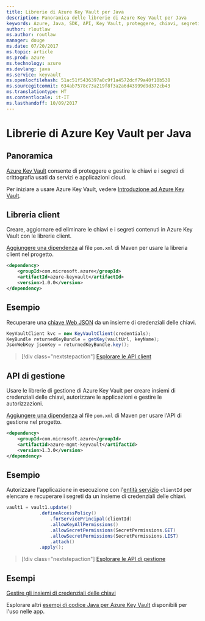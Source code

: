 ```yaml
---
title: Librerie di Azure Key Vault per Java
description: Panoramica delle librerie di Azure Key Vault per Java
keywords: Azure, Java, SDK, API, Key Vault, proteggere, chiavi, segreti, insieme di credenziali
author: rloutlaw
ms.author: routlaw
manager: douge
ms.date: 07/20/2017
ms.topic: article
ms.prod: azure
ms.technology: azure
ms.devlang: java
ms.service: keyvault
ms.openlocfilehash: 51ac51f5436397a0c9f1a4572dcf79a40f10b538
ms.sourcegitcommit: 634ab7578c73a219f8f3a2a6d43999d9d372cb43
ms.translationtype: HT
ms.contentlocale: it-IT
ms.lasthandoff: 10/09/2017
---
```

# <a name="azure-key-vault-libraries-for-java"></a>Librerie di Azure Key Vault per Java

## <a name="overview"></a>Panoramica

[Azure Key Vault](/azure/key-vault/) consente di proteggere e gestire le chiavi e i segreti di crittografia usati da servizi e applicazioni cloud.

Per iniziare a usare Azure Key Vault, vedere [Introduzione ad Azure Key Vault](/azure/key-vault/key-vault-get-started).

## <a name="client-library"></a>Libreria client

Creare, aggiornare ed eliminare le chiavi e i segreti contenuti in Azure Key Vault con le librerie client.

[Aggiungere una dipendenza](https://maven.apache.org/guides/getting-started/index.html#How_do_I_use_external_dependencies) al file `pom.xml` di Maven per usare la libreria client nel progetto.  

```XML
<dependency>
    <groupId>com.microsoft.azure</groupId>
    <artifactId>azure-keyvault</artifactId>
    <version>1.0.0</version>
</dependency>
```   

## <a name="example"></a>Esempio

Recuperare una [chiave Web JSON](https://tools.ietf.org/html/draft-ietf-jose-json-web-key-18) da un insieme di credenziali delle chiavi.

```java
KeyVaultClient kvc = new KeyVaultClient(credentials);
KeyBundle returnedKeyBundle = getKey(vaultUrl, keyName);
JsonWebKey jsonKey = returnedKeyBundle.key();
```

> [!div class="nextstepaction"]
> [Esplorare le API client](/java/api/overview/azure/keyvault/clientlibrary)


## <a name="management-api"></a>API di gestione

Usare le librerie di gestione di Azure Key Vault per creare insiemi di credenziali delle chiavi, autorizzare le applicazioni e gestire le autorizzazioni. 

[Aggiungere una dipendenza](https://maven.apache.org/guides/getting-started/index.html#How_do_I_use_external_dependencies) al file `pom.xml` di Maven per usare l'API di gestione nel progetto.  

```XML
<dependency>
    <groupId>com.microsoft.azure</groupId>
    <artifactId>azure-mgmt-keyvault</artifactId>
    <version>1.3.0</version>
</dependency>
```

## <a name="example"></a>Esempio

Autorizzare l'applicazione in esecuzione con l'[entità servizio](/azure/azure-resource-manager/resource-group-create-service-principal-portal) `clientId` per elencare e recuperare i segreti da un insieme di credenziali delle chiavi. 

```java
vault1 = vault1.update()
            .defineAccessPolicy()
                .forServicePrincipal(clientId)
                .allowKeyAllPermissions()
                .allowSecretPermissions(SecretPermissions.GET)
                .allowSecretPermissions(SecretPermissions.LIST)
                .attach()
            .apply();
```

> [!div class="nextstepaction"]
> [Esplorare le API di gestione](/java/api/overview/azure/keyvault/managementapi)


## <a name="samples"></a>Esempi

[Gestire gli insiemi di credenziali delle chiavi][1]   

[1]: https://github.com/Azure-Samples/key-vault-java-manage-key-vaults

Esplorare altri [esempi di codice Java per Azure Key Vault](https://azure.microsoft.com/resources/samples/?platform=java&term=key+vault) disponibili per l'uso nelle app.
